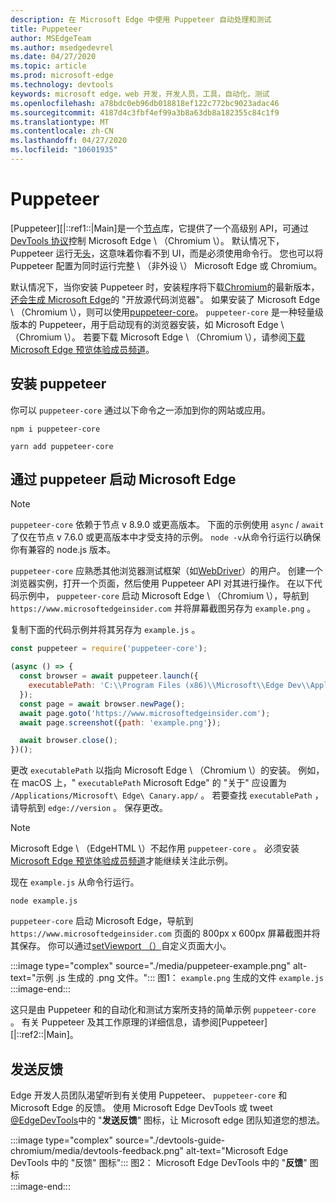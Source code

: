 ```yaml
---
description: 在 Microsoft Edge 中使用 Puppeteer 自动处理和测试
title: Puppeteer
author: MSEdgeTeam
ms.author: msedgedevrel
ms.date: 04/27/2020
ms.topic: article
ms.prod: microsoft-edge
ms.technology: devtools
keywords: microsoft edge，web 开发，开发人员，工具，自动化，测试
ms.openlocfilehash: a78bdc0eb96db018818ef122c772bc9023adac46
ms.sourcegitcommit: 4187d4c3fbf4ef99a3b8a63db8a182355c84c1f9
ms.translationtype: MT
ms.contentlocale: zh-CN
ms.lasthandoff: 04/27/2020
ms.locfileid: "10601935"
---
```

# Puppeteer  

[Puppeteer][|::ref1::|Main]是一个[节点][NodejsMain]库，它提供了一个高级别 API，可通过[DevTools 协议][GithubChromedevtoolsProtocol]控制 Microsoft Edge \ （Chromium \）。  默认情况下，Puppeteer 运行无[头][WikiHeadlessBrowser]，这意味着你看不到 UI，而是必须使用命令行。  您也可以将 Puppeteer 配置为同时运行完整 \ （非外设 \） Microsoft Edge 或 Chromium。  

默认情况下，当你安装 Puppeteer 时，安装程序将下载[Chromium][ChromiumHome]的最新版本，[还会生成 Microsoft Edge][MicrosoftBlogsWindowsExperience20181206]的 "开放源代码浏览器"。  如果安装了 Microsoft Edge \ （Chromium \），则可以使用[puppeteer-core][PuppeteerApivscore]。  `puppeteer-core` 是一种轻量级版本的 Puppeteer，用于启动现有的浏览器安装，如 Microsoft Edge \ （Chromium \）。  若要下载 Microsoft Edge \ （Chromium \），请参阅[下载 Microsoft Edge 预览体验成员频道][MicrosoftedgeinsiderDownload]。

## 安装 puppeteer  

你可以 `puppeteer-core` 通过以下命令之一添加到你的网站或应用。  

```shell
npm i puppeteer-core
```  

```shell
yarn add puppeteer-core
```  

## 通过 puppeteer 启动 Microsoft Edge  

> [!NOTE]
> `puppeteer-core` 依赖于节点 v 8.9.0 或更高版本。  下面的示例使用 `async` / `await` 了仅在节点 v 7.6.0 或更高版本中才受支持的示例。  `node -v`从命令行运行以确保你有兼容的 node.js 版本。  

`puppeteer-core` 应熟悉其他浏览器测试框架（如[WebDriver][WebDriverEdgehtmlMain]）的用户。  创建一个浏览器实例，打开一个页面，然后使用 Puppeteer API 对其进行操作。  在以下代码示例中， `puppeteer-core` 启动 Microsoft Edge \ （Chromium \），导航到 `https://www.microsoftedgeinsider.com` 并将屏幕截图另存为 `example.png` 。  

复制下面的代码示例并将其另存为 `example.js` 。  

```javascript
const puppeteer = require('puppeteer-core');

(async () => {
  const browser = await puppeteer.launch({
    executablePath: 'C:\\Program Files (x86)\\Microsoft\\Edge Dev\\Application\\msedge.exe'
  });
  const page = await browser.newPage();
  await page.goto('https://www.microsoftedgeinsider.com');
  await page.screenshot({path: 'example.png'});

  await browser.close();
})();
```  

更改 `executablePath` 以指向 Microsoft Edge \ （Chromium \）的安装。  例如，在 macOS 上，" `executablePath` Microsoft Edge" 的 "关于" 应设置为 `/Applications/Microsoft\ Edge\ Canary.app/` 。  若要查找 `executablePath` ，请导航到 `edge://version` 。  保存更改。  

> [!NOTE]
> Microsoft Edge \ （EdgeHTML \）不起作用 `puppeteer-core` 。  必须安装[Microsoft Edge 预览体验成员频道][MicrosoftedgeinsiderDownload]才能继续关注此示例。  

现在 `example.js` 从命令行运行。  

```shell
node example.js
```  

`puppeteer-core` 启动 Microsoft Edge，导航到 `https://www.microsoftedgeinsider.com` 页面的 800px x 600px 屏幕截图并将其保存。  你可以通过[setViewport （）][PuppeteerApipagesetviewport]自定义页面大小。  

:::image type="complex" source="./media/puppeteer-example.png" alt-text="示例 .js 生成的 .png 文件。":::
   图1： `example.png` 生成的文件 `example.js`  
:::image-end:::  

<!--  
> ##### Figure 1  
> The `example.png` file produced by `example.js`  
> ![The example.png file produced by example.js](./media/puppeteer-example.png)  
-->  

这只是由 Puppeteer 和的自动化和测试方案所支持的简单示例 `puppeteer-core` 。  有关 Puppeteer 及其工作原理的详细信息，请参阅[Puppeteer][|::ref2::|Main]。  

## 发送反馈  

Edge 开发人员团队渴望听到有关使用 Puppeteer、 `puppeteer-core` 和 Microsoft Edge 的反馈。  使用 Microsoft Edge DevTools 或 tweet [@EdgeDevTools][TwitterIntentTweetEdgedevtools]中的 "**发送反馈**" 图标，让 Microsoft edge 团队知道您的想法。  


:::image type="complex" source="./devtools-guide-chromium/media/devtools-feedback.png" alt-text="Microsoft Edge DevTools 中的 "反馈" 图标":::
   图2： Microsoft Edge DevTools 中的 "**反馈**" 图标  
:::image-end:::  

<!--  
> ##### Figure 2  
> The **Feedback** icon in the Microsoft Edge DevTools  
> ![The Feedback icon in the Microsoft Edge DevTools](./devtools-guide-chromium/media/devtools-feedback.png)  
-->  

<!--## See also  

*   [WebDriver (Chromium)][WebdriverChromiumMain]  
*   [WebDriver (EdgeHTML)][WebdriverEdgehtmlMain]  
*   [Chrome DevTools Protocol Viewer on GitHub][GithubChromedevtoolsProtocol]  
*   [Microsoft Edge: Making the web better through more open source collaboration on Microsoft Experience Blog][MicrosoftBlogsWindowsExperience20181206]  
*   [Download Microsoft Edge Insider Channels][MicrosoftedgeinsiderDownload]  
*   [Chromium on The Chromium Projects][ChromiumHome]  
*   [Node.js][NodejsMain]  
*   [Puppeteer][PuppeteerMain]  
*   [puppeteer vs. puppeteer-core][PuppeteerApivscore]  
*   [page.setViewport() on Puppeteer][PuppeteerApipagesetviewport]  
*   [Headless browser on Wikipedia][WikiHeadlessBrowser]  -->  

<!-- image links -->  

<!-- links -->  

[WebdriverChromiumMain]: ./webdriver-chromium.md "WebDriver (Chromium)"  
[WebdriverEdgehtmlMain]: ./webdriver.md "WebDriver (EdgeHTML)"  

[GithubChromedevtoolsProtocol]: https://chromedevtools.github.io/devtools-protocol "Chrome DevTools 协议查看器 |GitHub"  

[MicrosoftBlogsWindowsExperience20181206]: https://blogs.windows.com/windowsexperience/2018/12/06/microsoft-edge-making-the-web-better-through-more-open-source-collaboration "Microsoft Edge：通过更多打开源协作提高 web 效果 |Microsoft 体验博客"  

[MicrosoftedgeinsiderDownload]: https://www.microsoftedgeinsider.com/download "下载 Microsoft Edge 预览体验成员频道"  

[ChromiumHome]: https://www.chromium.org/Home "Chromium |Chromium 项目"  

[NodejsMain]: https://nodejs.org "Node.js"  

[PuppeteerMain]: https://pptr.dev "Puppeteer"  
[PuppeteerApivscore]: https://pptr.dev/#?product=Puppeteer&version=v2.0.0&show=api-puppeteer-vs-puppeteer-core "puppeteer 与 puppeteer-核心 |Puppeteer"  
[PuppeteerApipagesetviewport]: https://pptr.dev/#?product=Puppeteer&version=v2.0.0&show=api-pagesetviewportviewport "setViewport （视口） |Puppeteer"  

[TwitterIntentTweetEdgedevtools]: https://twitter.com/intent/tweet?text=@EdgeDevTools "@EdgeDevTools 发布 Tweet |Twitter"  

[WikiHeadlessBrowser]: https://en.wikipedia.org/wiki/Headless_browser "无外设浏览器 |科"  
